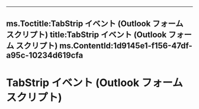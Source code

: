 

---
ms.Toctitle:TabStrip イベント (Outlook フォーム スクリプト)
title:TabStrip イベント (Outlook フォーム スクリプト)
ms.ContentId:1d9145e1-f156-47df-a95c-10234d619cfa
---
# TabStrip イベント (Outlook フォーム スクリプト)





